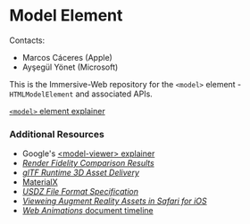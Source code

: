 
# Model Element

Contacts:
* Marcos Cáceres (Apple)
* Ayşegül Yönet (Microsoft)

This is the Immersive-Web repository for the `<model>` element - `HTMLModelElement` and associated APIs.

[`<model>` element explainer](explainer.md)
### Additional Resources
* Google's [&lt;model-viewer> explainer](https://modelviewer.dev/)
* [_Render Fidelity Comparison Results_](https://modelviewer.dev/fidelity/)
* [_glTF Runtime 3D Asset Delivery_](https://www.khronos.org/gltf/)
* [MaterialX](https://www.materialx.org/)
* [_USDZ File Format Specification_](https://graphics.pixar.com/usd/release/wp_usdz.html)
* [_Vieweing Augment Reality Assets in Safari for iOS_](https://webkit.org/blog/8421/viewing-augmented-reality-assets-in-safari-for-ios/)
* [_Web Animations_ document timeline](https://www.w3.org/TR/web-animations-1/#the-documents-default-timeline)


